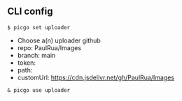 ## CLI config
`$ picgo set uploader`
* Choose a(n) uploader github
* repo: PaulRua/Images
* branch: main
* token: 
* path:
* customUrl: https://cdn.jsdelivr.net/gh/PaulRua/Images

`& picgo use uploader`

